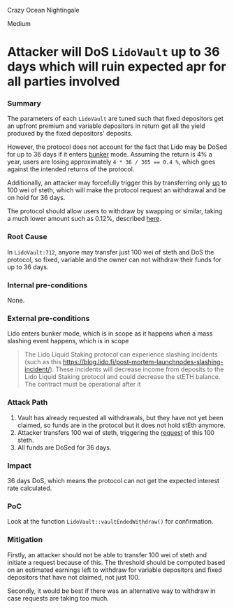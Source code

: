 Crazy Ocean Nightingale

Medium

# Attacker will DoS `LidoVault` up to 36 days which will ruin expected apr for all parties involved

### Summary

The parameters of each `LidoVault` are tuned such that fixed depositors get an upfront premium and variable depositors in return get all the yield produxed by the fixed depositors' deposits.

However, the protocol does not account for the fact that Lido may be DoSed for up to 36 days if it enters [bunker](https://blog.lido.fi/just-how-fast-are-ethereum-withdrawals-using-the-lido-protocol/) mode. Assuming the return is 4% a year, users are losing approximately `4 * 36 / 365 == 0.4 %`, which goes against the intended returns of the protocol.

Additionally, an attacker may forcefully trigger this by transferring only [up](https://github.com/sherlock-audit/2024-08-saffron-finance/blob/main/lido-fiv/contracts/LidoVault.sol#L712) to 100 wei of steth, which will make the protocol request an withdrawal and be on hold for 36 days.

The protocol should allow users to withdraw by swapping or similar, taking a much lower amount such as 0.12%, described [here](https://blog.lido.fi/just-how-fast-are-ethereum-withdrawals-using-the-lido-protocol/).

### Root Cause

In `LidoVault:712`, anyone may transfer just 100 wei of steth and DoS the protocol, so fixed, variable and the owner can not withdraw their funds for up to 36 days.

### Internal pre-conditions

None.

### External pre-conditions

Lido enters bunker mode, which is in scope as it happens when a mass slashing event happens, which is in scope
> The Lido Liquid Staking protocol can experience slashing incidents (such as this https://blog.lido.fi/post-mortem-launchnodes-slashing-incident/). These incidents will decrease income from deposits to the Lido Liquid Staking protocol and could decrease the stETH balance. The contract must be operational after it

### Attack Path

1. Vault has already requested all withdrawals, but they have not yet been claimed, so funds are in the protocol but it does not hold stEth anymore.
2. Attacker transfers 100 wei of steth, triggering the [request](https://github.com/sherlock-audit/2024-08-saffron-finance/blob/main/lido-fiv/contracts/LidoVault.sol#L722) of this 100 steth.
3. All funds are DoSed for 36 days.

### Impact

36 days DoS, which means the protocol can not get the expected interest rate calculated.

### PoC

Look at the function `LidoVault::vaultEndedWithdraw()` for confirmation.

### Mitigation

Firstly, an attacker should not be able to transfer 100 wei of steth and initiate a request because of this. The threshold should be computed based on an estimated earnings left to withdraw for variable depositors and fixed depositors that have not claimed, not just 100.

Secondly, it would be best if there was an alternative way to withdraw in case requests are taking too much.